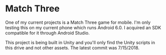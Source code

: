 # Match Three

One of my current projects is a Match Three game for mobile.
I'm only testing this on my current phone which runs Android 6.0.
I acquired an SDK compatible for it through Android Studio.

This project is being built in Unity and you'll only find the Unity scripts in this drive and not other assets. 
The latest commit was 7/15/2018.
